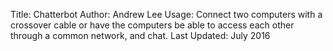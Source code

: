 Title: Chatterbot
Author: Andrew Lee
Usage: Connect two computers with a crossover cable or have the computers be able to access each other through a common network, and chat.
Last Updated: July 2016